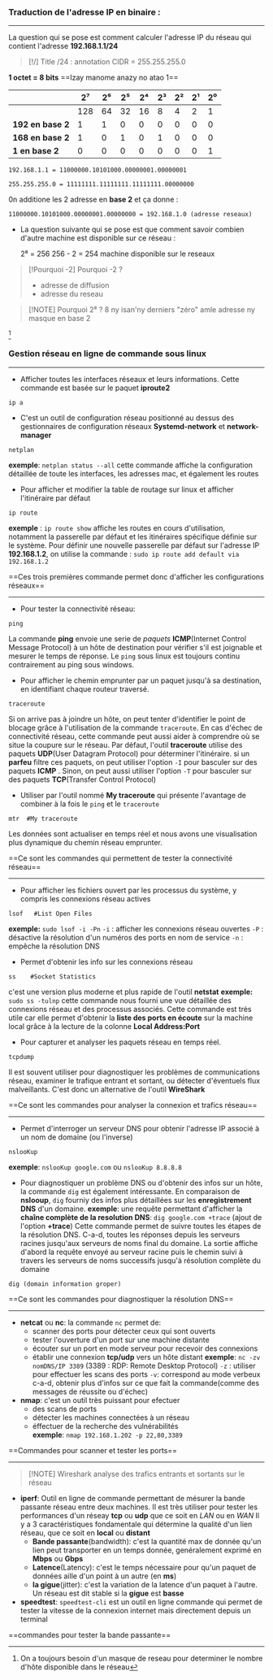 ### Traduction de l'adresse IP en binaire :
---
La question qui se pose est comment calculer l'adresse IP du réseau qui contient l'adresse  **192.168.1.1/24**  

> [!/] Title
> /24 : annotation CIDR = 255.255.255.0

**1 octet = 8 bits**  ==Izay manome anazy no atao 1==

|                   | 2⁷  | 2⁶  | 2⁵  | 2⁴  | 2³  | 2²  | 2¹  | 2⁰  |
| ----------------- | --- | --- | --- | --- | --- | --- | --- | --- |
|                   | 128 | 64  | 32  | 16  | 8   | 4   | 2   | 1   |
| **192 en base 2** | 1   | 1   | 0   | 0   | 0   | 0   | 0   | 0   |
| **168 en base 2** | 1   | 0   | 1   | 0   | 1   | 0   | 0   | 0   |
| **1 en base 2**   | 0   | 0   | 0   | 0   | 0   | 0   | 0   | 1   |

```
192.168.1.1 = 11000000.10101000.00000001.00000001
```

```
255.255.255.0 = 11111111.11111111.11111111.00000000
```

0n additione les 2 adresse en **base 2** et ça donne :

```
11000000.10101000.00000001.00000000 = 192.168.1.0 (adresse reseaux)
```

- La question suivante qui se pose est que comment savoir combien d'autre machine est disponible sur ce réseau :

   2⁸ = 256                            256 - 2 = 254 machine disponible sur le reseaux


> [!Pourquoi -2] Pourquoi -2 ?
> -  adresse de diffusion
> - adresse du reseau


> [!NOTE] Pourquoi 2⁸ ?
> 8 ny isan'ny derniers "zéro" amle adresse ny masque en base 2




[^1]

[^1]: On a toujours besoin d'un masque de reseau pour determiner le nombre d'hôte disponible dans le réseau




### Gestion  réseau en ligne de commande sous linux
---
- Afficher toutes les interfaces réseaux et leurs informations. Cette commande est basée sur le paquet **iproute2**
```
ip a
```

- C'est un outil de configuration réseau positionné au dessus des gestionnaires de configuration réseaux **Systemd-network** et **network-manager**
```
netplan
```

**exemple**: `netplan status --all`   cette commande affiche la configuration détaillée de toute les interfaces, les adresses mac, et également les routes

- Pour afficher et modifier la table de routage sur linux et afficher l'itinéraire par défaut
```
ip route
```
**exemple** : `ip route show` affiche les routes en cours d'utilisation, notamment la passerelle par défaut et les itinéraires spécifique définie sur le système.
Pour définir une nouvelle passerelle par défaut sur l'adresse IP **192.168.1.2**, on utilise la commande : `sudo ip route add default via 192.168.1.2` 

==Ces trois premières commande permet donc d'afficher les configurations réseaux==

---

- Pour tester la connectivité réseau:
```
ping
```
La commande **ping** envoie une serie de *paquets* **ICMP**(Internet Control Message Protocol) à un hôte de destination pour vérifier s'il est joignable et mesurer le temps de réponse. Le `ping` sous linux est toujours continu contrairement au ping sous windows.

- Pour afficher le chemin emprunter par un paquet jusqu'à sa destination, en identifiant chaque routeur traversé.
```
traceroute
```
Si on arrive pas à joindre un hôte, on peut tenter d'identifier le point de blocage grâce à l'utilisation de la commande `traceroute`. En cas d'échec de connectivité réseau, cette commande peut aussi aider à comprendre où se situe la coupure sur le réseau.
Par défaut, l'outil **traceroute** utilise des paquets **UDP**(User Datagram Protocol) pour déterminer l'itinéraire. si un **parfeu** filtre ces paquets, on peut utiliser l'option `-I` pour basculer sur des paquets **ICMP** . Sinon, on peut aussi utiliser l'option `-T` pour basculer sur des paquets **TCP**(Transfer Control Protocol)

- Utiliser par l'outil nommé **My traceroute** qui présente l'avantage de combiner à la fois le `ping` et le `traceroute`
```
mtr  #My traceroute
```
Les données sont actualiser en temps réel et nous avons une visualisation plus dynamique du chemin réseau emprunter.

==Ce sont les commandes qui permettent de tester la connectivité réseau==

---

- Pour afficher les fichiers ouvert par les processus du système, y compris les connexions réseau actives
```
lsof   #List Open Files
```
**exemple:** `sudo lsof -i -Pn`
`-i` : afficher les connexions réseau ouvertes
`-P` : désactive la résolution d'un numéros des ports en nom de service
`-n` : empêche la résolution DNS

- Permet d'obtenir les info sur les connexions réseau 
```
ss    #Socket Statistics
```
c'est une version plus moderne et plus rapide de l'outil **netstat**
**exemple:** `sudo ss -tulnp`  cette commande nous fourni une vue détaillée des connexions réseau et des processus associés. Cette commande est très utile car elle permet d'obtenir la **liste des ports en écoute** sur la machine local grâce à la lecture de la colonne **Local Address:Port** 

- Pour capturer et analyser les paquets réseau en temps réel.
```
tcpdump
```
Il est souvent utiliser pour diagnostiquer les problèmes de communications réseau, examiner le trafique entrant et sortant, ou détecter d'éventuels flux malveillants. C'est donc un alternative de l'outil **WireShark** 


==Ce sont les commandes pour analyser la connexion et trafics réseau==

---

- Permet d'interroger un serveur DNS pour obtenir l'adresse IP associé à un nom de domaine (ou l'inverse)
```
nslooKup
```
**exemple**: `nslooKup google.com` ou `nslooKup 8.8.8.8`

- Pour diagnostiquer un problème DNS ou d'obtenir des infos sur un hôte, la commande `dig` est également intéressante. 
En comparaison de **nslooup**, `dig` fourniy des infos plus détaillées sur les **enregistrement DNS** d'un domaine.
**exemple**: une requête permettant d'afficher la **chaîne complète de la resolution DNS**:
`dig google.com +trace`  (ajout de l'option **+trace**)
Cette commande permet de suivre toutes les étapes de la résolution DNS. C-a-d, toutes les réponses depuis les serveurs racines jusqu'aux serveurs de noms final du domaine. La sortie affiche d'abord la requête envoyé au serveur racine puis le chemin suivi à travers les serveurs de noms successifs jusqu'à résolution complète du domaine 

```
dig (domain information groper)
```

==Ce sont les commandes pour diagnostiquer la résolution DNS==

---
- **netcat** ou **nc**:
    la commande `nc` permet de:
    - scanner des ports pour détecter ceux qui sont ouverts
    - tester l'ouverture d'un port sur une machine distante
    - écouter sur un port en mode serveur pour recevoir des connexions
    - établir une connexion **tcp/udp** vers un hôte distant
    **exemple**: `nc -zv nomDNS/IP 3389`  (3389 : RDP: Remote Desktop Protocol)
    `-z` : utiliser pour effectuer les scans des ports 
    `-v`: correspond au mode verbeux c-a-d, obtenir plus d'infos sur ce que fait la commande(comme des messages de réussite ou d'échec)
- **nmap**:
    c'est un outil très puissant pour efectuer 
    - des scans de ports
    - détecter les machines connectées à un réseau
    - éffectuer de la recherche des vulnérabilités  
    **exemple**: `nmap 192.168.1.202 -p 22,80,3389`

==Commandes pour scanner et tester les ports==

---

> [!NOTE] Wireshark
> analyse des trafics entrants et sortants sur le réseau

- **iperf**:
    Outil en ligne de commande permettant de mésurer la bande passante réseau entre deux machines. Il est très utiliser pour tester les performances d'un réseay **tcp** ou **udp** que ce soit en *LAN* ou en *WAN*
    Il y a 3 caractéristiques fondamentale qui détermine la qualité d'un lien réseau, que ce soit en **local** ou **distant**
    - **Bande passante**(bandwidth): c'est la quantité max de donnée qu'un lien peut transporter en un temps donnée, genéralement exprimé en **Mbps** ou **Gbps**
    - **Latence**(Latency): c'est le temps nécessaire pour qu'un paquet de données aille d'un point à un autre (en **ms**)
    - **la gigue**(jitter): c'est la variation de la latence d'un paquet à l'autre. Un réseau est dit stable si la **gigue** est **basse**
- **speedtest**:
    `speedtest-cli` est un outil en ligne commande qui permet de tester la vitesse de la connexion internet mais directement depuis un terminal

==commandes pour tester la bande passante==